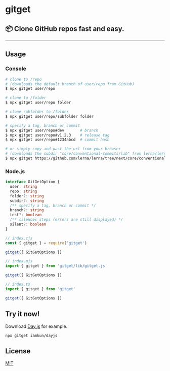 # gitget

## 📦 Clone GitHub repos fast and easy.

---

## Usage

### Console

```bash
# clone to /repo
# (downloads the default branch of user/repo from GitHub)
$ npx gitget user/repo

# clone to /folder
$ npx gitget user/repo folder

# clone subfolder to /folder
$ npx gitget user/repo/subfolder folder

# specify a tag, branch or commit
$ npx gitget user/repo#dev       # branch
$ npx gitget user/repo#v1.2.3    # release tag
$ npx gitget user/repo#1234abcd  # commit hash

# or simply copy and past the url from your browser
# (downloads the subdir "core/conventional-commits/lib" from lerna/lerna#next)
$ npx gitget https://github.com/lerna/lerna/tree/next/core/conventional-commits/lib
```

### Node.js

```ts
interface GitGetOption {
  user: string
  repo: string
  folder?: string
  subdir?: string
  /** specify a tag, branch or commit */
  branch?: string
  test?: boolean
  /** silences steps (errors are still displayed) */
  silent?: boolean
}
```

```js
// index.cjs
const { gitget } = require('gitget')

gitget({ GitGetOptions })
```

```js
// index.mjs
import { gitget } from 'gitget/lib/gitget.js'

gitget({ GitGetOptions })
```

```js
// index.ts
import { gitget } from 'gitget'

gitget({ GitGetOptions })
```

## Try it now!

Download [Day.js](https://github.com/iamkun/dayjs/) for example.

```console
npx gitget iamkun/dayjs
```

## License

[MIT](https://github.com/yandeu/gitget/blob/main/LICENSE)
